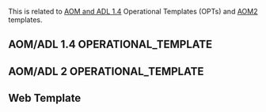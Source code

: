 This is related to [AOM and ADL 1.4](https://specifications.openehr.org/releases/AM/latest) Operational Templates (OPTs) and [AOM2](https://specifications.openehr.org/releases/AM/latest/AOM2.html#_templates) templates.

## AOM/ADL 1.4 OPERATIONAL_TEMPLATE

<SchemaDefinition schemaRef="#/components/schemas/OperationalTemplate" />

## AOM/ADL 2 OPERATIONAL_TEMPLATE

<SchemaDefinition schemaRef="#/components/schemas/OperationalTemplateV2" />

## Web Template

<SchemaDefinition schemaRef="#/components/schemas/WebTemplate" />
